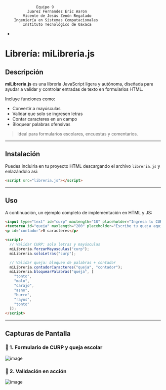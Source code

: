                   Equipo 9
              Juarez Fernandez Eric Aaron
            Vicente de Jesús Zenón Regalado  
        Ingeniería en Sistemas Computacionales  
            Instituto Tecnológico de Oaxaca  
-

#  Librería: miLibreria.js

##  Descripción

**miLibreria.js** es una librería JavaScript ligera y autónoma, diseñada para ayudar a validar y controlar entradas de texto en formularios HTML.  

Incluye funciones como:

- Convertir a mayúsculas
- Validar que solo se ingresen letras
- Contar caracteres en un campo
- Bloquear palabras ofensivas

>  Ideal para formularios escolares, encuestas y comentarios.

---

##  Instalación

Puedes incluirla en tu proyecto HTML descargando el archivo `libreria.js` y enlazándolo así:

```html
<script src="libreria.js"></script>
```

---

## Uso

A continuación, un ejemplo completo de implementación en HTML y JS:

```html
<input type="text" id="curp" maxlength="18" placeholder="Ingresa tu CURP" />
<textarea id="queja" maxlength="200" placeholder="Escribe tu queja aquí..."></textarea>
<p id="contador">0 caracteres</p>

<script>
  // Validar CURP: solo letras y mayúsculas
  miLibreria.forzarMayusculas("curp");
  miLibreria.soloLetras("curp");

  // Validar queja: bloqueo de palabras + contador
  miLibreria.contadorCaracteres("queja", "contador");
  miLibreria.bloquearPalabras("queja", [
    "tonto",
    "malo",
    "carajo",
    "asno",
    "burro",
    "rayos",
    "tonto"
  ]);
</script>
```

---

## Capturas de Pantalla

### 📸 1. Formulario de CURP y queja escolar

![image](https://github.com/user-attachments/assets/31a03809-a44a-40ef-93aa-1b07eda42b0a)

### 📸 2. Validación en acción

![image](https://github.com/user-attachments/assets/df31474f-946c-4ba1-9951-7ba77bfd964f)












